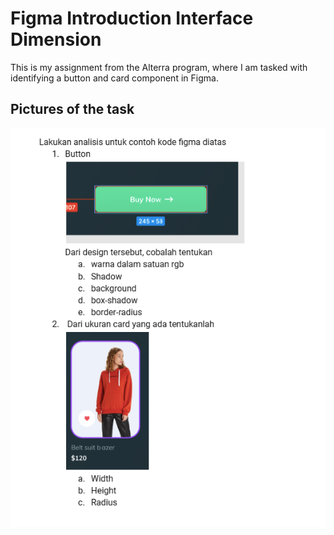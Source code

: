 # Figma Introduction Interface Dimension

This is my assignment from the Alterra program, where I am tasked with identifying a button and card component in Figma.

## Pictures of the task

![Pictures of the task](./Screenshoots/task.png 'Pictures of the task')

